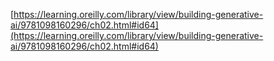 [https://learning.oreilly.com/library/view/building-generative-ai/9781098160296/ch02.html#id64](https://learning.oreilly.com/library/view/building-generative-ai/9781098160296/ch02.html#id64)
